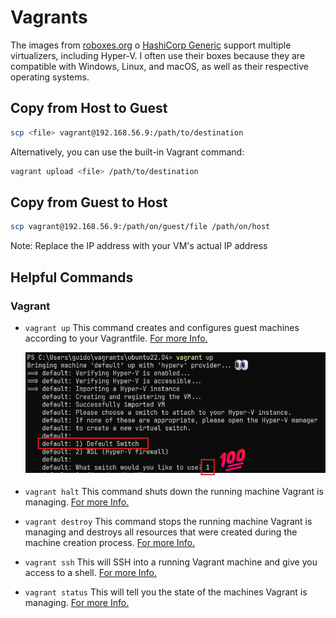 # Vagrants

The images from [roboxes.org](https://roboxes.org/) o [HashiCorp
Generic](https://portal.cloud.hashicorp.com/vagrant/discover/generic) support
multiple virtualizers, including Hyper-V. I often use their boxes because they
are compatible with Windows, Linux, and macOS, as well as their respective
operating systems.

## Copy from Host to Guest
```bash
scp <file> vagrant@192.168.56.9:/path/to/destination
```

Alternatively, you can use the built-in Vagrant command:
```bash
vagrant upload <file> /path/to/destination
```

## Copy from Guest to Host
```bash
scp vagrant@192.168.56.9:/path/on/guest/file /path/on/host
```

Note: Replace the IP address with your VM's actual IP address

## Helpful Commands

### Vagrant

- `vagrant up` This command creates and configures guest machines according to
  your Vagrantfile. [For more Info.](https://www.vagrantup.com/docs/cli/up)

  ![alt text](/images/vagrant-up-powershell-hyper-v-default-switch.png)

- `vagrant halt` This command shuts down the running machine Vagrant is
  managing. [For more Info.](https://www.vagrantup.com/docs/cli/halt)
- `vagrant destroy` This command stops the running machine Vagrant is managing
  and destroys all resources that were created during the machine creation
  process. [For more Info.](https://www.vagrantup.com/docs/cli/destroy)
- `vagrant ssh` This will SSH into a running Vagrant machine and give you access
  to a shell. [For more Info.](https://www.vagrantup.com/docs/cli/ssh)
- `vagrant status` This will tell you the state of the machines Vagrant is
  managing. [For more Info.](https://www.vagrantup.com/docs/cli/status)
